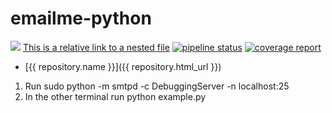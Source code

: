 # emailme-python

[<img src="https://img.shields.io/badge/Quick-Install-brightgreen.svg">](https://dev.try.direct/deploy/hjdshfjdfjd)
[This is a relative link to a nested file](project/settings.py)
[![pipeline status](project/settings.pyg)](/../)
[![coverage report](/../badges/develop/coverage.svg)](/../)

* [{{ repository.name }}]({{ repository.html_url }})

1) Run sudo python -m smtpd -c DebuggingServer -n localhost:25  
2) In the other terminal run python example.py
